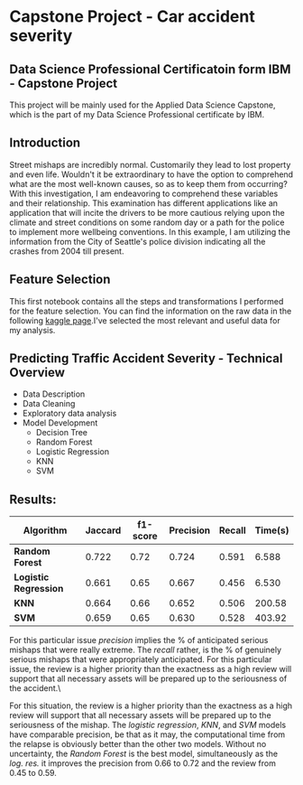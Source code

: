 # Capstone Project - Car accident severity 

Data Science Professional Certificatoin form IBM - Capstone Project
---
This project will be mainly used for the Applied Data Science Capstone, which is the part of my Data Science Professional certificate by IBM.

## Introduction

Street mishaps are incredibly normal. Customarily they lead to lost property and even life. Wouldn't it be extraordinary to have the option to comprehend what are the most well-known causes, so as to keep them from occurring? With this investigation, I am endeavoring to comprehend these variables and their relationship. This examination has different applications like an application that will incite the drivers to be more cautious relying upon the climate and street conditions on some random day or a path for the police to implement more wellbeing conventions. In this example, I am utilizing the information from the City of Seattle's police division indicating all the crashes from 2004 till present.

## Feature Selection

This first notebook contains all the steps and transformations I performed for the feature selection. You can find the information on the raw data in the following [kaggle page](https://www.kaggle.com/ahmedlahlou/accidents-in-france-from-2005-to-2016).I've selected the most relevant and useful data for my analysis.

## Predicting Traffic Accident Severity - Technical Overview

+ Data Description
+ Data Cleaning
+ Exploratory data analysis
+ Model Development
  + Decision Tree
   + Random Forest
  + Logistic Regression
  + KNN
  + SVM
  
## Results:
    
|**Algorithm**|**Jaccard**|**f1-score**|**Precision**|**Recall**|**Time(s)**|
|---------|-------|----|-------------|------|-------|
|**Random Forest**| 0.722  | 0.72  | 0.724  | 0.591  |  6.588 |
|**Logistic Regression**|  0.661 |  0.65 |  0.667 | 0.456  | 6.530 |
|**KNN**| 0.664  | 0.66  |  0.652 | 0.506  |  200.58 |
|**SVM**| 0.659  | 0.65  |  0.630 |  0.528 |  403.92 |

For this particular issue *precision* implies the % of anticipated serious mishaps that were really extreme. The *recall* rather, is the % of genuinely serious mishaps that were appropriately anticipated. For this particular issue, the review is a higher priority than the exactness as a high review will support that all necessary assets will be prepared up to the seriousness of the accident.\ 

For this situation, the review is a higher priority than the exactness as a high review will support that all necessary assets will be prepared up to the seriousness of the mishap. The *logistic regression*, *KNN*, and *SVM* models have comparable precision, be that as it may, the computational time from the relapse is obviously better than the other two models. Without no uncertainty, the *Random Forest* is the best model, simultaneously as the *log. res.* it improves the precision from 0.66 to 0.72 and the review from 0.45 to 0.59.
